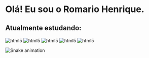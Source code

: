 # Olá! Eu sou o Romario Henrique.


## Atualmente estudando:


<div>
  
 <img align="center" alt="html5" src="https://img.shields.io/badge/HTML5-E34F26?style=for-the-badge&logo=html5&logoColor=white"/>
 
 <img align="center" alt="html5" src="https://img.shields.io/badge/CSS3-1572B6?style=for-the-badge&logo=css3&logoColor=white"/>
 
 <img align="center" alt="html5" src="https://img.shields.io/badge/JavaScript-323330?style=for-the-badge&logo=javascript&logoColor=F7DF1E"/>

 <img align="center" alt="html5" src="https://img.shields.io/badge/PHP-777BB4?style=for-the-badge&logo=php&logoColor=white"/>

 <img align="center" alt="html5" src="https://img.shields.io/badge/SQLite-07405E?style=for-the-badge&logo=sqlite&logoColor=white"/>
 
</div>

![Snake animation](https://github.com/romariohenrique/romariohenrique/blob/output/github-contribution-grid-snake.svg)











